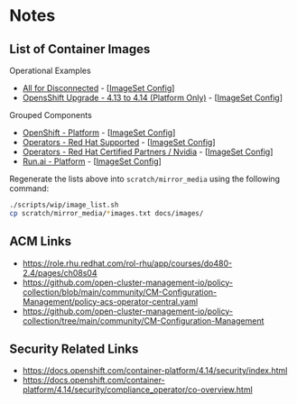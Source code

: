 # Notes

## List of Container Images

Operational Examples

- [All for Disconnected](images/imageset-config-all.txt) - [[ImageSet Config](../components/imageset/imageset-config-all.yaml)]
- [OpensShift Upgrade - 4.13 to 4.14 (Platform Only)](images/imageset-config-ocp-upgrade-images.txt) - [[ImageSet Config](../components/imageset/imageset-config-ocp-upgrade.yaml)]

Grouped Components

- [OpenShift - Platform](images/imageset-config-ocp-images.txt) - [[ImageSet Config](../components/imageset/imageset-config-ocp.yaml)]
- [Operators - Red Hat Supported](images/imageset-config-redhat-images.txt) - [[ImageSet Config](../components/imageset/imageset-config-redhat.yaml)]
- [Operators - Red Hat Certified Partners / Nvidia](images/imageset-config-certified-images.txt) - [[ImageSet Config](../components/imageset/imageset-config-certified.yaml)]
- [Run.ai - Platform](images/imageset-config-runai-images.txt) - [[ImageSet Config](../components/imageset/imageset-config-runai.yaml)]

Regenerate the lists above into `scratch/mirror_media` using the following command:

```sh
./scripts/wip/image_list.sh
cp scratch/mirror_media/*images.txt docs/images/
```

## ACM Links

- https://role.rhu.redhat.com/rol-rhu/app/courses/do480-2.4/pages/ch08s04
- https://github.com/open-cluster-management-io/policy-collection/blob/main/community/CM-Configuration-Management/policy-acs-operator-central.yaml
- https://github.com/open-cluster-management-io/policy-collection/tree/main/community/CM-Configuration-Management

## Security Related Links

- https://docs.openshift.com/container-platform/4.14/security/index.html
- https://docs.openshift.com/container-platform/4.14/security/compliance_operator/co-overview.html
